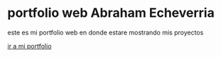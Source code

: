 # portfolio web Abraham Echeverria 

este es mi portfolio web en donde estare mostrando mis proyectos 

[ir a mi portfolio](https://Abraham-Jesus-Echeverria.github.io/Portfolio2) 
